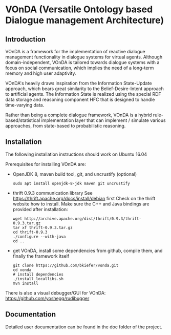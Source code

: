 # VOnDA (Versatile Ontology based Dialogue management Architecture)

## Introduction

VOnDA is a framework for the implementation of reactive dialogue management
functionality in dialogue systems for virtual agents. Although
domain-independent, VOnDA is tailored towards dialogue systems with a focus on
social communication, which implies the need of a long-term memory and high
user adaptivity.

VOnDA's heavily draws inspiration from the Information State-Update approach,
which bears great similarity to the Belief-Desire-Intent approach to artificial
agents. The Information State is realized using the special RDF data storage
and reasoning component HFC that is designed to handle time-varying data.

Rather than being a complete dialogue framework, VOnDA is a hybrid
rule-based/statistical implementation layer that can implement / simulate
various approaches, from state-based to probabilistic reasoning.

## Installation

The following installation instructions should work on Ubuntu 16.04

Prerequisites for installing VOnDA are:
- OpenJDK 8, maven build tool, git, and uncrustify (optional)
  ```
  sudo apt install openjdk-8-jdk maven git uncrustify
  ```

- thrift 0.9.3 communication library
  See https://thrift.apache.org/docs/install/debian first
  Check on the thrift website how to install. Make sure the C++ and Java
  bindings are provided after installation:

  ```
  wget http://archive.apache.org/dist/thrift/0.9.3/thrift-0.9.3.tar.gz
  tar xf thrift-0.9.3.tar.gz
  cd thrift-0.9.3
  ./configure --with-java
  cd ..
  ```

- get VOnDA, install some dependencies from github, compile them, and finally
  the framework itself
  ```
  git clone https://github.com/bkiefer/vonda.git
  cd vonda
  # install dependencies
  ./install_locallibs.sh
  mvn install
  ```


There is also a visual debugger/GUI for VOnDA: https://github.com/yoshegg/rudibugger

## Documentation

Detailed user documentation can be found in the doc folder of the project.
